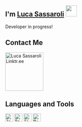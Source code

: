 ## I'm [Luca Sassaroli](https://luccasassa.netlify.app/) <img width="35px" src="https://i.imgur.com/1iKZ5va.png" />

Developer in progress!

## Contact Me

<a href="https://linktr.ee/luccasassa"><img alt="Luca Sassaroli Linktr.ee" width="120px" src="https://i.imgur.com/Y9qeO1p.png" /></a>

## Languages and Tools

<code><img alt="JavaScript" height="25" src="https://i.imgur.com/Ve6dktA.png"></code>
<code><img alt="ReactJS" height="25" src="https://i.imgur.com/oxbjAyO.png"></code>
<code><img alt="Firebase" height="25" src="https://i.imgur.com/tAQLNLg.png"></code>
<code><img alt="MySQL" height="25" src="https://i.imgur.com/UMSl7qx.png"></code>
